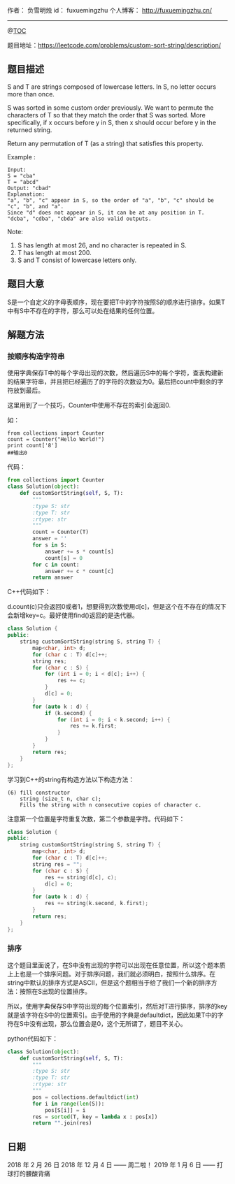 
作者： 负雪明烛
id：	fuxuemingzhu
个人博客：	http://fuxuemingzhu.cn/

---
@[TOC](目录)

题目地址：https://leetcode.com/problems/custom-sort-string/description/


## 题目描述

S and T are strings composed of lowercase letters. In S, no letter occurs more than once.

S was sorted in some custom order previously. We want to permute the characters of T so that they match the order that S was sorted. More specifically, if x occurs before y in S, then x should occur before y in the returned string.

Return any permutation of T (as a string) that satisfies this property.

Example :

    Input: 
    S = "cba"
    T = "abcd"
    Output: "cbad"
    Explanation: 
    "a", "b", "c" appear in S, so the order of "a", "b", "c" should be "c", "b", and "a". 
    Since "d" does not appear in S, it can be at any position in T. "dcba", "cdba", "cbda" are also valid outputs.
 

Note:

1. S has length at most 26, and no character is repeated in S.
2. T has length at most 200.
3. S and T consist of lowercase letters only.

## 题目大意

S是一个自定义的字母表顺序，现在要把T中的字符按照S的顺序进行排序。如果T中有S中不存在的字符，那么可以处在结果的任何位置。

## 解题方法

### 按顺序构造字符串

使用字典保存T中的每个字母出现的次数，然后遍历S中的每个字符，查表构建新的结果字符串，并且把已经遍历了的字符的次数设为0。最后把count中剩余的字符放到最后。

这里用到了一个技巧，Counter中使用不存在的索引会返回0.

如：

    from collections import Counter
    count = Counter("Hello World!")
    print count['8']
    ##输出0

代码：

```python
from collections import Counter
class Solution(object):
    def customSortString(self, S, T):
        """
        :type S: str
        :type T: str
        :rtype: str
        """
        count = Counter(T)
        answer = ''
        for s in S:
            answer += s * count[s]
            count[s] = 0
        for c in count:
            answer += c * count[c]
        return answer
```

C++代码如下：

d.count(c)只会返回0或者1，想要得到次数使用d[c]，但是这个在不存在的情况下会新增key=c。最好使用find()返回的是迭代器。

```cpp
class Solution {
public:
    string customSortString(string S, string T) {
        map<char, int> d;
        for (char c : T) d[c]++;
        string res;
        for (char c : S) {
            for (int i = 0; i < d[c]; i++) {
                res += c;
            }
            d[c] = 0;
        }
        for (auto k : d) {
            if (k.second) {
                for (int i = 0; i < k.second; i++) {
                    res += k.first;
                }
            }
        }
        return res;
    }
};
```

学习到C++的string有构造方法以下构造方法：
```
(6) fill constructor
	string (size_t n, char c);
	Fills the string with n consecutive copies of character c.
```

注意第一个位置是字符重复次数，第二个参数是字符。代码如下：

```cpp
class Solution {
public:
    string customSortString(string S, string T) {
        map<char, int> d;
        for (char c : T) d[c]++;
        string res = "";
        for (char c : S) {
            res += string(d[c], c);
            d[c] = 0;
        }
        for (auto k : d) {
            res += string(k.second, k.first);
        }
        return res;
    }
};
```

### 排序

这个题目里面说了，在S中没有出现的字符可以出现在任意位置，所以这个题本质上上也是一个排序问题。对于排序问题，我们就必须明白，按照什么排序。在string中默认的排序方式是ASCII，但是这个题相当于给了我们一个新的排序方法：按照在S出现的位置排序。

所以，使用字典保存S中字符出现的每个位置索引，然后对T进行排序，排序的key就是该字符在S中的位置索引。由于使用的字典是defaultdict，因此如果T中的字符在S中没有出现，那么位置会是0，这个无所谓了，题目不关心。

python代码如下：


```python
class Solution(object):
    def customSortString(self, S, T):
        """
        :type S: str
        :type T: str
        :rtype: str
        """
        pos = collections.defaultdict(int)
        for i in range(len(S)):
            pos[S[i]] = i
        res = sorted(T, key = lambda x : pos[x])
        return "".join(res)
```


## 日期

2018 年 2 月 26 日 
2018 年 12 月 4 日 —— 周二啦！
2019 年 1 月 6 日 —— 打球打的腰酸背痛

  [1]: http://bpic.588ku.com/element_pic/00/00/07/125784e23ebbd9a.jpg
